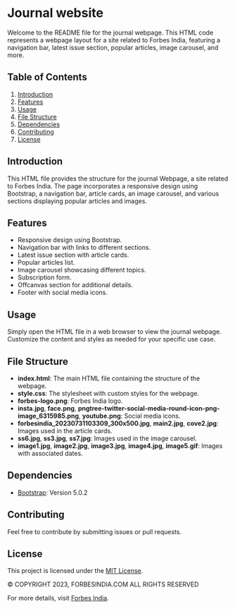 # Journal website 

Welcome to the README file for the journal webpage. This HTML code represents a webpage layout for a site related to Forbes India, featuring a navigation bar, latest issue section, popular articles, image carousel, and more.

## Table of Contents

1. [Introduction](#introduction)
2. [Features](#features)
3. [Usage](#usage)
4. [File Structure](#file-structure)
5. [Dependencies](#dependencies)
6. [Contributing](#contributing)
7. [License](#license)

## Introduction

This HTML file provides the structure for the journal Webpage, a site related to Forbes India. The page incorporates a responsive design using Bootstrap, a navigation bar, article cards, an image carousel, and various sections displaying popular articles and images.

## Features

- Responsive design using Bootstrap.
- Navigation bar with links to different sections.
- Latest issue section with article cards.
- Popular articles list.
- Image carousel showcasing different topics.
- Subscription form.
- Offcanvas section for additional details.
- Footer with social media icons.

## Usage

Simply open the HTML file in a web browser to view the journal webpage. Customize the content and styles as needed for your specific use case.

## File Structure

- **index.html**: The main HTML file containing the structure of the webpage.
- **style.css**: The stylesheet with custom styles for the webpage.
- **forbes-logo.png**: Forbes India logo.
- **insta.jpg**, **face.png**, **pngtree-twitter-social-media-round-icon-png-image_6315985.png**, **youtube.png**: Social media icons.
- **forbesindia_20230731103309_300x500.jpg**, **main2.jpg**, **cove2.jpg**: Images used in the article cards.
- **ss6.jpg**, **ss3.jpg**, **ss7.jpg**: Images used in the image carousel.
- **image1.jpg**, **image2.jpg**, **image3.jpg**, **image4.jpg**, **image5.gif**: Images with associated dates.

## Dependencies

- [Bootstrap](https://getbootstrap.com/): Version 5.0.2

## Contributing

Feel free to contribute by submitting issues or pull requests.

## License

This project is licensed under the [MIT License](LICENSE).

&copy; COPYRIGHT 2023, FORBESINDIA.COM ALL RIGHTS RESERVED

For more details, visit [Forbes India](https://www.forbesindia.com/).
